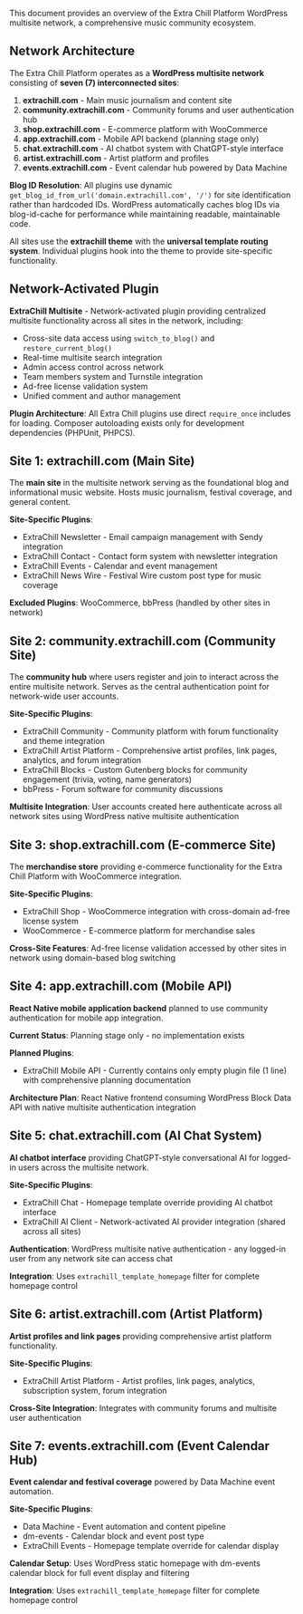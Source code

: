 This document provides an overview of the Extra Chill Platform WordPress multisite network, a comprehensive music community ecosystem.

## Network Architecture

The Extra Chill Platform operates as a **WordPress multisite network** consisting of **seven (7) interconnected sites**:

1. **extrachill.com** - Main music journalism and content site
2. **community.extrachill.com** - Community forums and user authentication hub
3. **shop.extrachill.com** - E-commerce platform with WooCommerce
4. **app.extrachill.com** - Mobile API backend (planning stage only)
5. **chat.extrachill.com** - AI chatbot system with ChatGPT-style interface
6. **artist.extrachill.com** - Artist platform and profiles
7. **events.extrachill.com** - Event calendar hub powered by Data Machine

**Blog ID Resolution**: All plugins use dynamic `get_blog_id_from_url('domain.extrachill.com', '/')` for site identification rather than hardcoded IDs. WordPress automatically caches blog IDs via blog-id-cache for performance while maintaining readable, maintainable code.

All sites use the **extrachill theme** with the **universal template routing system**. Individual plugins hook into the theme to provide site-specific functionality.

## Network-Activated Plugin

**ExtraChill Multisite** - Network-activated plugin providing centralized multisite functionality across all sites in the network, including:
- Cross-site data access using `switch_to_blog()` and `restore_current_blog()`
- Real-time multisite search integration
- Admin access control across network
- Team members system and Turnstile integration
- Ad-free license validation system
- Unified comment and author management

**Plugin Architecture**: All Extra Chill plugins use direct `require_once` includes for loading. Composer autoloading exists only for development dependencies (PHPUnit, PHPCS).

## Site 1: extrachill.com (Main Site)

The **main site** in the multisite network serving as the foundational blog and informational music website. Hosts music journalism, festival coverage, and general content.

**Site-Specific Plugins**:
- ExtraChill Newsletter - Email campaign management with Sendy integration
- ExtraChill Contact - Contact form system with newsletter integration
- ExtraChill Events - Calendar and event management
- ExtraChill News Wire - Festival Wire custom post type for music coverage

**Excluded Plugins**: WooCommerce, bbPress (handled by other sites in network)

## Site 2: community.extrachill.com (Community Site)

The **community hub** where users register and join to interact across the entire multisite network. Serves as the central authentication point for network-wide user accounts.

**Site-Specific Plugins**:
- ExtraChill Community - Community platform with forum functionality and theme integration
- ExtraChill Artist Platform - Comprehensive artist profiles, link pages, analytics, and forum integration
- ExtraChill Blocks - Custom Gutenberg blocks for community engagement (trivia, voting, name generators)
- bbPress - Forum software for community discussions

**Multisite Integration**: User accounts created here authenticate across all network sites using WordPress native multisite authentication

## Site 3: shop.extrachill.com (E-commerce Site)

The **merchandise store** providing e-commerce functionality for the Extra Chill Platform with WooCommerce integration.

**Site-Specific Plugins**:
- ExtraChill Shop - WooCommerce integration with cross-domain ad-free license system
- WooCommerce - E-commerce platform for merchandise sales

**Cross-Site Features**: Ad-free license validation accessed by other sites in network using domain-based blog switching

## Site 4: app.extrachill.com (Mobile API)

**React Native mobile application backend** planned to use community authentication for mobile app integration.

**Current Status**: Planning stage only - no implementation exists

**Planned Plugins**:
- ExtraChill Mobile API - Currently contains only empty plugin file (1 line) with comprehensive planning documentation

**Architecture Plan**: React Native frontend consuming WordPress Block Data API with native multisite authentication integration

## Site 5: chat.extrachill.com (AI Chat System)

**AI chatbot interface** providing ChatGPT-style conversational AI for logged-in users across the multisite network.

**Site-Specific Plugins**:
- ExtraChill Chat - Homepage template override providing AI chatbot interface
- ExtraChill AI Client - Network-activated AI provider integration (shared across all sites)

**Authentication**: WordPress multisite native authentication - any logged-in user from any network site can access chat

**Integration**: Uses `extrachill_template_homepage` filter for complete homepage control

## Site 6: artist.extrachill.com (Artist Platform)

**Artist profiles and link pages** providing comprehensive artist platform functionality.

**Site-Specific Plugins**:
- ExtraChill Artist Platform - Artist profiles, link pages, analytics, subscription system, forum integration

**Cross-Site Integration**: Integrates with community forums and multisite user authentication

## Site 7: events.extrachill.com (Event Calendar Hub)

**Event calendar and festival coverage** powered by Data Machine event automation.

**Site-Specific Plugins**:
- Data Machine - Event automation and content pipeline
- dm-events - Calendar block and event post type
- ExtraChill Events - Homepage template override for calendar display

**Calendar Setup**: Uses WordPress static homepage with dm-events calendar block for full event display and filtering

**Integration**: Uses `extrachill_template_homepage` filter for complete homepage control